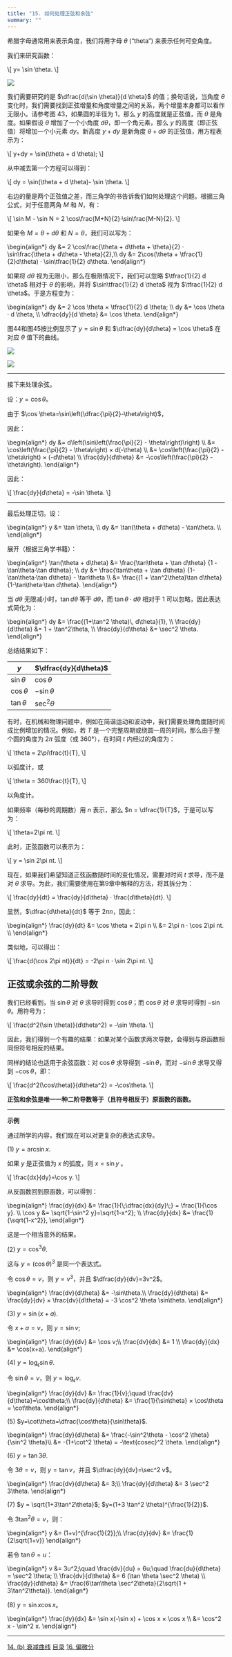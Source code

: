 ```yaml
---
title: "15. 如何处理正弦和余弦"
summary: ""
---
```


希腊字母通常用来表示角度，我们将用字母 $\theta$ (“theta”) 来表示任何可变角度。

我们来研究函数：

<div class="math">\[
y= \sin \theta.
\]</div>

![](/images/calculus-made-easy/177a.pdf.png-1.png)

我们需要研究的是 $\dfrac{d(\sin \theta)}{d \theta}$ 的值；换句话说，当角度 $\theta$ 变化时，我们需要找到正弦增量和角度增量之间的关系，两个增量本身都可以看作无限小。请参考图 43，如果圆的半径为 1，那么 $y$ 的高度就是正弦值，而 $\theta$ 是角度。如果假设 $\theta$ 增加了一个小角度 $d \theta$，即一个角元素，那么 $y$ 的高度（即正弦值）将增加一个小元素 $dy$。新高度 $y + dy$ 是新角度 $\theta + d \theta$ 的正弦值，用方程表示为：

<div class="math">\[
y+dy = \sin(\theta + d \theta);
\]</div>

从中减去第一个方程可以得到：

<div class="math">\[
dy = \sin(\theta + d \theta)- \sin \theta.
\]</div>

右边的量是两个正弦值之差，而三角学的书告诉我们如何处理这个问题。根据三角公式，对于任意两角 $M$ 和 $N$，有：

<div class="math">\[
\sin M - \sin N = 2 \cos\frac{M+N}{2}·\sin\frac{M-N}{2}.
\]</div>

如果令 $M = \theta + d \theta$ 和 $N = \theta$，我们可以写为：

<div class="math">\begin{align*}
dy &= 2 \cos\frac{\theta + d\theta + \theta}{2}
      · \sin\frac{\theta + d\theta - \theta}{2},\\
dy &= 2\cos(\theta + \tfrac{1}{2}d\theta)
     · \sin\tfrac{1}{2} d\theta.
\end{align*}</div>

如果将 $d \theta$ 视为无限小，那么在极限情况下，我们可以忽略 $\tfrac{1}{2} d \theta$ 相对于 $\theta$ 的影响，并将 $\sin\tfrac{1}{2} d \theta$ 视为 $\tfrac{1}{2} d \theta$。于是方程变为：

<div class="math">\begin{align*}
dy &= 2 \cos \theta × \tfrac{1}{2} d \theta; \\
dy &= \cos \theta · d \theta, \\
\dfrac{dy}{d \theta} &= \cos \theta.
\end{align*}</div>

图44和图45按比例显示了 $y = \sin \theta$ 和 $\dfrac{dy}{d\theta} = \cos \theta$ 在对应 $\theta$ 值下的曲线。

![](/images/calculus-made-easy/179a.pdf.png-1.png)

![](/images/calculus-made-easy/179b.pdf.png-1.png)

---

接下来处理余弦。

设：$y=\cos \theta$。

由于 $\cos \theta=\sin\left(\dfrac{\pi}{2}-\theta\right)$，

因此：

<div class="math">\begin{align*}
dy &= d\left(\sin\left(\frac{\pi}{2} - \theta\right)\right) \\
  &= \cos\left(\frac{\pi}{2} - \theta\right) × d(-\theta) \\
  &= \cos\left(\frac{\pi}{2} - \theta\right) × (-d\theta) \\
\frac{dy}{d\theta} &= -\cos\left(\frac{\pi}{2} - \theta\right).
\end{align*}</div>

因此：

<div class="math">\[
\frac{dy}{d\theta} = -\sin \theta.
\]</div>

---

最后处理正切。设：

<div class="math">\begin{align*}
y  &= \tan \theta, \\
dy &= \tan(\theta + d\theta) - \tan\theta. \\
\end{align*}</div>

展开（根据三角学书籍）：

<div class="math">\begin{align*}
\tan(\theta + d\theta)
   &= \frac{\tan\theta + \tan d\theta}
           {1 - \tan\theta·\tan d\theta}; \\
dy &= \frac{\tan\theta + \tan d\theta}
           {1-\tan\theta·\tan d\theta} - \tan\theta \\
   &= \frac{(1 + \tan^2\theta)\tan d\theta}
           {1-\tan\theta·\tan d\theta}.
\end{align*}</div>

当 $d\theta$ 无限减小时，$\tan d\theta$ 等于 $d\theta$，而 $\tan\theta \cdot d\theta$ 相对于 $1$ 可以忽略，因此表达式简化为：

<div class="math">\begin{align*}
dy &= \frac{(1+\tan^2 \theta)\, d\theta}{1}, \\
\frac{dy}{d\theta} &= 1 + \tan^2\theta, \\
\frac{dy}{d\theta} &= \sec^2 \theta.
\end{align*}</div>

总结结果如下：

| $y$ | $\dfrac{dy}{d\theta}$ |
| --- | --- |
| $\sin\theta$ | $\cos\theta$ |
| $\cos\theta$ | $-\sin\theta$ |
| $\tan\theta$ | $\sec^2 \theta$ |

有时，在机械和物理问题中，例如在简谐运动和波动中，我们需要处理角度随时间成比例增加的情况。例如，若 $T$ 是一个完整周期或绕圆一周的时间，那么由于整个圆的角度为 $2\pi$ 弧度（或 $360°$），在时间 $t$ 内经过的角度为：

<div class="math">\[
\theta = 2\pi\frac{t}{T},
\]</div>

以弧度计，或

<div class="math">\[
\theta = 360\frac{t}{T},
\]</div>

以角度计。

如果频率（每秒的周期数）用 $n$ 表示，那么 $n = \dfrac{1}{T}$，于是可以写为：

<div class="math">\[
\theta=2\pi nt.
\]</div>

此时，正弦函数可以表示为：

<div class="math">\[
y = \sin 2\pi nt.
\]</div>

现在，如果我们希望知道正弦函数随时间的变化情况，需要对时间 $t$ 求导，而不是对 $\theta$ 求导。为此，我们需要使用在第9章中解释的方法，将其拆分为：

<div class="math">\[
\frac{dy}{dt} = \frac{dy}{d\theta} · \frac{d\theta}{dt}.
\]</div>

显然，$\dfrac{d\theta}{dt}$ 等于 $2\pi n$，因此：

<div class="math">\begin{align*}
\frac{dy}{dt} &= \cos \theta × 2\pi n \\
              &= 2\pi n · \cos 2\pi nt. \\
\end{align*}</div>

类似地，可以得出：

<div class="math">\[
\frac{d(\cos 2\pi nt)}{dt} = -2\pi n · \sin 2\pi nt.
\]</div>

## 正弦或余弦的二阶导数

我们已经看到，当 $\sin \theta$ 对 $\theta$ 求导时得到 $\cos \theta$；而 $\cos \theta$ 对 $\theta$ 求导时得到 $-\sin \theta$。用符号为：

<div class="math">\[
\frac{d^2(\sin \theta)}{d\theta^2} = -\sin \theta.
\]</div>

因此，我们得到一个有趣的结果：如果对某个函数求两次导数，会得到与原函数相同但符号相反的结果。

同样的结论也适用于余弦函数：对 $\cos\theta$ 求导得到 $-\sin\theta$，而对 $-\sin\theta$ 求导又得到 $-\cos\theta$，即：

<div class="math">\[
\frac{d^2(\cos\theta)}{d\theta^2} = -\cos\theta.
\]</div>

**正弦和余弦是唯一一种二阶导数等于（且符号相反于）原函数的函数。**

---

**示例**

通过所学的内容，我们现在可以对更复杂的表达式求导。

(1) $y=\arcsin x$.

如果 $y$ 是正弦值为 $x$ 的弧度，则 $x = \sin y$ 。

<div class="math">\[
\frac{dx}{dy}=\cos y.
\]</div>

从反函数回到原函数，可以得到：

<div class="math">\begin{align*}
\frac{dy}{dx}
  &= \frac{1}{\;\dfrac{dx}{dy}\;} = \frac{1}{\cos y}. \\
\cos y
  &= \sqrt{1-\sin^2 y}=\sqrt{1-x^2}; \\
\frac{dy}{dx}
  &= \frac{1}{\sqrt{1-x^2}},
\end{align*}</div>

这是一个相当意外的结果。

(2) $y=\cos^3 \theta$.

这与 $y =(\cos \theta)^3$ 是同一个表达式。

令 $\cos\theta=v$，则 $y=v^3$，并且 $\dfrac{dy}{dv}=3v^2$。

<div class="math">\begin{align*}
\frac{dv}{d\theta} &= -\sin\theta.\\
\frac{dy}{d\theta} &=  \frac{dy}{dv} × \frac{dv}{d\theta}
                    = -3 \cos^2 \theta \sin\theta.
\end{align*}</div>

(3) $y=\sin(x+a)$.

令 $x+a=v$，则 $y=\sin v$;

<div class="math">\begin{align*}
\frac{dy}{dv} &= \cos v;\\
\frac{dv}{dx} &= 1 \\
\frac{dy}{dx} &= \cos(x+a).
\end{align*}</div>

(4) $y=\log_\epsilon \sin \theta$.

令 $\sin\theta=v$，则 $y=\log_\epsilon v$.

<div class="math">\begin{align*}
\frac{dy}{dv}      &= \frac{1}{v};\quad \frac{dv}{d\theta}=\cos\theta;\\
\frac{dy}{d\theta} &= \frac{1}{\sin\theta} × \cos\theta = \cot\theta.
\end{align*}</div>

(5) $y=\cot\theta=\dfrac{\cos\theta}{\sin\theta}$.

<div class="math">\begin{align*}
\frac{dy}{d\theta}
  &= \frac{-\sin^2\theta - \cos^2 \theta}{\sin^2 \theta}\\
  &= -(1+\cot^2 \theta) = -\text{cosec}^2 \theta.
\end{align*}</div>

(6) $y=\tan 3\theta$.

令 $3\theta=v$，则 $y=\tan v$，并且 $\dfrac{dy}{dv}=\sec^2 v$。

<div class="math">\begin{align*}
\frac{dv}{d\theta} &= 3;\\
\frac{dy}{d\theta} &= 3 \sec^2 3\theta.
\end{align*}</div>

(7) $y = \sqrt{1+3\tan^2\theta}$; $y=(1+3 \tan^2 \theta)^{\frac{1}{2}}$.

令 $3\tan^2\theta=v$，则：

<div class="math">\begin{align*}
y &= (1+v)^{\frac{1}{2}};\\
\frac{dy}{dv} &= \frac{1}{2\sqrt{1+v}}
\end{align*}</div>

若令 $\tan \theta = u$：

<div class="math">\begin{align*}
v &= 3u^2;\quad \frac{dv}{du} = 6u;\quad \frac{du}{d\theta} = \sec^2 \theta; \\
\frac{dv}{d\theta}
  &= 6 (\tan \theta \sec^2 \theta) \\
\frac{dy}{d\theta}
  &= \frac{6\tan\theta \sec^2\theta}{2\sqrt{1 + 3\tan^2\theta}}.
\end{align*}</div>

(8) $y=\sin x \cos x$。

<div class="math">\begin{align*}
\frac{dy}{dx}
  &= \sin x(-\sin x) + \cos x × \cos x \\
  &= \cos^2 x - \sin^2 x.
\end{align*}</div>

---

<nav class="pagination justify-content-between">
<a href="../14b">14. (b) 衰减曲线</a>
<a href="../">目录</a>
<a href="../16">16. 偏微分</a>
</nav>

